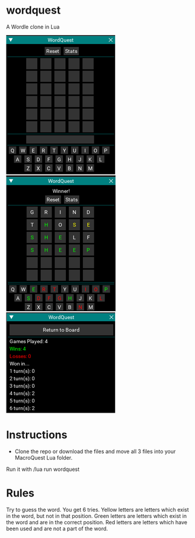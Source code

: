 # wordquest

A Wordle clone in Lua

![](images/1.png)
![](images/2.png)
![](images/3.png)

# Instructions

- Clone the repo or download the files and move all 3 files into your MacroQuest Lua folder.

Run it with /lua run wordquest

# Rules

Try to guess the word. You get 6 tries.
Yellow letters are letters which exist in the word, but not in that position.
Green letters are letters which exist in the word and are in the correct position.
Red letters are letters which have been used and are not a part of the word.
